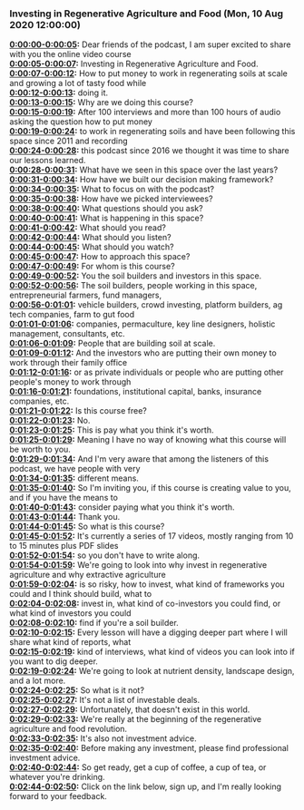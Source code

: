 ### Investing in Regenerative Agriculture and Food  (Mon, 10 Aug 2020 12:00:00)
**[0:00:00-0:00:05](https://gum.co/GgGixE#t=0:00:00):**  Dear friends of the podcast, I am super excited to share with you the online video course  
**[0:00:05-0:00:07](https://gum.co/GgGixE#t=0:00:05):**  Investing in Regenerative Agriculture and Food.  
**[0:00:07-0:00:12](https://gum.co/GgGixE#t=0:00:07):**  How to put money to work in regenerating soils at scale and growing a lot of tasty food while  
**[0:00:12-0:00:13](https://gum.co/GgGixE#t=0:00:12):**  doing it.  
**[0:00:13-0:00:15](https://gum.co/GgGixE#t=0:00:13):**  Why are we doing this course?  
**[0:00:15-0:00:19](https://gum.co/GgGixE#t=0:00:15):**  After 100 interviews and more than 100 hours of audio asking the question how to put money  
**[0:00:19-0:00:24](https://gum.co/GgGixE#t=0:00:19):**  to work in regenerating soils and have been following this space since 2011 and recording  
**[0:00:24-0:00:28](https://gum.co/GgGixE#t=0:00:24):**  this podcast since 2016 we thought it was time to share our lessons learned.  
**[0:00:28-0:00:31](https://gum.co/GgGixE#t=0:00:28):**  What have we seen in this space over the last years?  
**[0:00:31-0:00:34](https://gum.co/GgGixE#t=0:00:31):**  How have we built our decision making framework?  
**[0:00:34-0:00:35](https://gum.co/GgGixE#t=0:00:34):**  What to focus on with the podcast?  
**[0:00:35-0:00:38](https://gum.co/GgGixE#t=0:00:35):**  How have we picked interviewees?  
**[0:00:38-0:00:40](https://gum.co/GgGixE#t=0:00:38):**  What questions should you ask?  
**[0:00:40-0:00:41](https://gum.co/GgGixE#t=0:00:40):**  What is happening in this space?  
**[0:00:41-0:00:42](https://gum.co/GgGixE#t=0:00:41):**  What should you read?  
**[0:00:42-0:00:44](https://gum.co/GgGixE#t=0:00:42):**  What should you listen?  
**[0:00:44-0:00:45](https://gum.co/GgGixE#t=0:00:44):**  What should you watch?  
**[0:00:45-0:00:47](https://gum.co/GgGixE#t=0:00:45):**  How to approach this space?  
**[0:00:47-0:00:49](https://gum.co/GgGixE#t=0:00:47):**  For whom is this course?  
**[0:00:49-0:00:52](https://gum.co/GgGixE#t=0:00:49):**  You the soil builders and investors in this space.  
**[0:00:52-0:00:56](https://gum.co/GgGixE#t=0:00:52):**  The soil builders, people working in this space, entrepreneurial farmers, fund managers,  
**[0:00:56-0:01:01](https://gum.co/GgGixE#t=0:00:56):**  vehicle builders, crowd investing, platform builders, ag tech companies, farm to gut food  
**[0:01:01-0:01:06](https://gum.co/GgGixE#t=0:01:01):**  companies, permaculture, key line designers, holistic management, consultants, etc.  
**[0:01:06-0:01:09](https://gum.co/GgGixE#t=0:01:06):**  People that are building soil at scale.  
**[0:01:09-0:01:12](https://gum.co/GgGixE#t=0:01:09):**  And the investors who are putting their own money to work through their family office  
**[0:01:12-0:01:16](https://gum.co/GgGixE#t=0:01:12):**  or as private individuals or people who are putting other people's money to work through  
**[0:01:16-0:01:21](https://gum.co/GgGixE#t=0:01:16):**  foundations, institutional capital, banks, insurance companies, etc.  
**[0:01:21-0:01:22](https://gum.co/GgGixE#t=0:01:21):**  Is this course free?  
**[0:01:22-0:01:23](https://gum.co/GgGixE#t=0:01:22):**  No.  
**[0:01:23-0:01:25](https://gum.co/GgGixE#t=0:01:23):**  This is pay what you think it's worth.  
**[0:01:25-0:01:29](https://gum.co/GgGixE#t=0:01:25):**  Meaning I have no way of knowing what this course will be worth to you.  
**[0:01:29-0:01:34](https://gum.co/GgGixE#t=0:01:29):**  And I'm very aware that among the listeners of this podcast, we have people with very  
**[0:01:34-0:01:35](https://gum.co/GgGixE#t=0:01:34):**  different means.  
**[0:01:35-0:01:40](https://gum.co/GgGixE#t=0:01:35):**  So I'm inviting you, if this course is creating value to you, and if you have the means to  
**[0:01:40-0:01:43](https://gum.co/GgGixE#t=0:01:40):**  consider paying what you think it's worth.  
**[0:01:43-0:01:44](https://gum.co/GgGixE#t=0:01:43):**  Thank you.  
**[0:01:44-0:01:45](https://gum.co/GgGixE#t=0:01:44):**  So what is this course?  
**[0:01:45-0:01:52](https://gum.co/GgGixE#t=0:01:45):**  It's currently a series of 17 videos, mostly ranging from 10 to 15 minutes plus PDF slides  
**[0:01:52-0:01:54](https://gum.co/GgGixE#t=0:01:52):**  so you don't have to write along.  
**[0:01:54-0:01:59](https://gum.co/GgGixE#t=0:01:54):**  We're going to look into why invest in regenerative agriculture and why extractive agriculture  
**[0:01:59-0:02:04](https://gum.co/GgGixE#t=0:01:59):**  is so risky, how to invest, what kind of frameworks you could and I think should build, what to  
**[0:02:04-0:02:08](https://gum.co/GgGixE#t=0:02:04):**  invest in, what kind of co-investors you could find, or what kind of investors you could  
**[0:02:08-0:02:10](https://gum.co/GgGixE#t=0:02:08):**  find if you're a soil builder.  
**[0:02:10-0:02:15](https://gum.co/GgGixE#t=0:02:10):**  Every lesson will have a digging deeper part where I will share what kind of reports, what  
**[0:02:15-0:02:19](https://gum.co/GgGixE#t=0:02:15):**  kind of interviews, what kind of videos you can look into if you want to dig deeper.  
**[0:02:19-0:02:24](https://gum.co/GgGixE#t=0:02:19):**  We're going to look at nutrient density, landscape design, and a lot more.  
**[0:02:24-0:02:25](https://gum.co/GgGixE#t=0:02:24):**  So what is it not?  
**[0:02:25-0:02:27](https://gum.co/GgGixE#t=0:02:25):**  It's not a list of investable deals.  
**[0:02:27-0:02:29](https://gum.co/GgGixE#t=0:02:27):**  Unfortunately, that doesn't exist in this world.  
**[0:02:29-0:02:33](https://gum.co/GgGixE#t=0:02:29):**  We're really at the beginning of the regenerative agriculture and food revolution.  
**[0:02:33-0:02:35](https://gum.co/GgGixE#t=0:02:33):**  It's also not investment advice.  
**[0:02:35-0:02:40](https://gum.co/GgGixE#t=0:02:35):**  Before making any investment, please find professional investment advice.  
**[0:02:40-0:02:44](https://gum.co/GgGixE#t=0:02:40):**  So get ready, get a cup of coffee, a cup of tea, or whatever you're drinking.  
**[0:02:44-0:02:50](https://gum.co/GgGixE#t=0:02:44):**  Click on the link below, sign up, and I'm really looking forward to your feedback.  